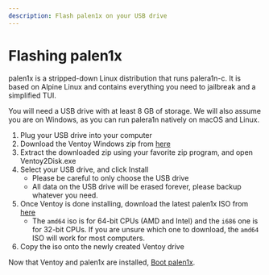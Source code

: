 ```yaml
---
description: Flash palen1x on your USB drive
---
```


# Flashing palen1x

palen1x is a stripped-down Linux distribution that runs palera1n-c. It is based on Alpine Linux and contains everything you need to jailbreak and a simplified TUI.

You will need a USB drive with at least 8 GB of storage. We will also assume you are on Windows, as you can run palera1n natively on macOS and Linux.

1. Plug your USB drive into your computer
2. Download the Ventoy Windows zip from [here](https://github.com/ventoy/Ventoy/releases)
3. Extract the downloaded zip using your favorite zip program, and open Ventoy2Disk.exe
4. Select your USB drive, and click Install
   * Please be careful to only choose the USB drive
   * All data on the USB drive will be erased forever, please backup whatever you need. 
5. Once Ventoy is done installing, download the latest palen1x ISO from [here](https://cdn.nickchan.lol/palera1n/artifacts/palen1x)
   * The `amd64` iso is for 64-bit CPUs (AMD and Intel) and the `i686` one is for 32-bit CPUs. If you are unsure which one to download, the `amd64` ISO will work for          most computers. 
6. Copy the iso onto the newly created Ventoy drive

Now that Ventoy and palen1x are installed, [Boot palen1x](booting-palen1x.md).
